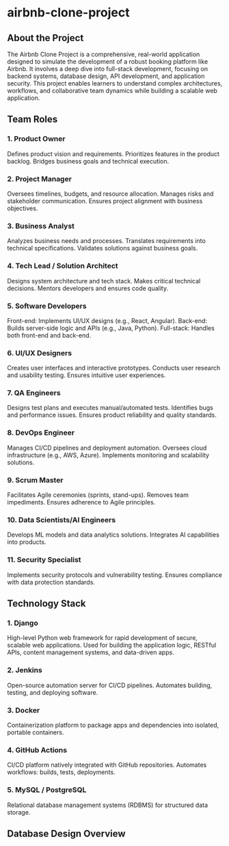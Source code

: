 # airbnb-clone-project

## About the Project

The Airbnb Clone Project is a comprehensive, real-world application designed to simulate the development of a robust booking platform like Airbnb. It involves a deep dive into full-stack development, focusing on backend systems, database design, API development, and application security. This project enables learners to understand complex architectures, workflows, and collaborative team dynamics while building a scalable web application.

## Team Roles

### 1. Product Owner

  Defines product vision and requirements.
  Prioritizes features in the product backlog.
  Bridges business goals and technical execution.

### 2. Project Manager

  Oversees timelines, budgets, and resource allocation.
  Manages risks and stakeholder communication.
  Ensures project alignment with business objectives.

### 3. Business Analyst

  Analyzes business needs and processes.
  Translates requirements into technical specifications.
  Validates solutions against business goals.

### 4. Tech Lead / Solution Architect

  Designs system architecture and tech stack.
  Makes critical technical decisions.
  Mentors developers and ensures code quality.

### 5. Software Developers

  Front-end: Implements UI/UX designs (e.g., React, Angular).
  Back-end: Builds server-side logic and APIs (e.g., Java, Python).
  Full-stack: Handles both front-end and back-end.

### 6. UI/UX Designers

  Creates user interfaces and interactive prototypes.
  Conducts user research and usability testing.
  Ensures intuitive user experiences.

### 7. QA Engineers

  Designs test plans and executes manual/automated tests.
  Identifies bugs and performance issues.
  Ensures product reliability and quality standards.

### 8. DevOps Engineer

  Manages CI/CD pipelines and deployment automation.
  Oversees cloud infrastructure (e.g., AWS, Azure).
  Implements monitoring and scalability solutions.

### 9. Scrum Master

  Facilitates Agile ceremonies (sprints, stand-ups).
  Removes team impediments.
  Ensures adherence to Agile principles.

### 10. Data Scientists/AI Engineers

  Develops ML models and data analytics solutions.
  Integrates AI capabilities into products.
    
### 11. Security Specialist

  Implements security protocols and vulnerability testing.
  Ensures compliance with data protection standards.

## Technology Stack

  ### 1. Django
  
  High-level Python web framework for rapid development of secure, scalable web applications.
  Used for building  the application logic, RESTful APIs, content management systems, and data-driven apps.

### 2. Jenkins

  Open-source automation server for CI/CD pipelines.
  Automates building, testing, and deploying software.

### 3. Docker

  Containerization platform to package apps and dependencies into isolated, portable containers.

### 4. GitHub Actions 

CI/CD platform natively integrated with GitHub repositories.
Automates workflows: builds, tests, deployments.

### 5. MySQL / PostgreSQL

Relational database management systems (RDBMS) for structured data storage.

## Database Design Overview






